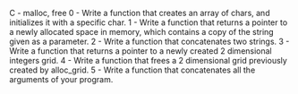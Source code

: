 C - malloc, free
0 - Write a function that creates an array of chars, and initializes it with a specific char.
1 - Write a function that returns a pointer to a newly allocated space in memory, which contains a copy of the string given as a parameter.
2 - Write a function that concatenates two strings.
3 - Write a function that returns a pointer to a newly created 2 dimensional integers grid.
4 - Write a function that frees a 2 dimensional grid previously created by alloc_grid.
5 - Write a function that concatenates all the arguments of your program.
